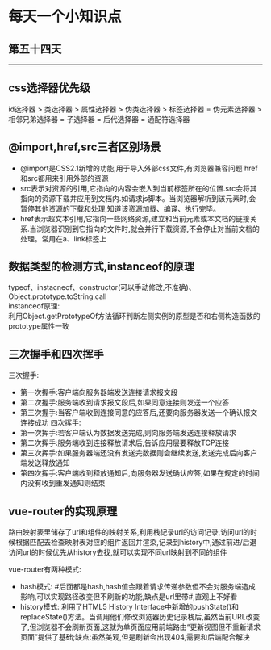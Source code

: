 # 每天一个小知识点
## 第五十四天 
---

## css选择器优先级
id选择器 > 类选择器 >  属性选择器 > 伪类选择器 > 标签选择器 = 伪元素选择器 > 相邻兄弟选择器 = 子选择器 = 后代选择器 = 通配符选择器
## @import,href,src三者区别场景
- @import是CSS2.1新增的功能,用于导入外部css文件,有浏览器兼容问题
href和src都用来引用外部的资源
- src表示对资源的引用,它指向的内容会嵌入到当前标签所在的位置.src会将其指向的资源下载并应用到文档内.如请求js脚本。当浏览器解析到该元素时,会暂停其他资源的下载和处理,知道该资源加载、编译、执行完毕。
- href表示超文本引用,它指向一些网络资源,建立和当前元素或本文档的链接关系.当浏览器识别到它指向的文件时,就会并行下载资源,不会停止对当前文档的处理。常用在a、link标签上
## 数据类型的检测方式,instanceof的原理
typeof、instacneof、constructor(可以手动修改,不准确)、Object.prototype.toString.call  
instanceof原理:    
利用Object.getPrototypeOf方法循环判断左侧实例的原型是否和右侧构造函数的prototype属性一致
## 三次握手和四次挥手
三次握手:
- 第一次握手:客户端向服务器端发送连接请求报文段
- 第二次握手:服务端收到请求报文段后,如果同意连接则发送一个应答
- 第三次握手:当客户端收到连接同意的应答后,还要向服务器发送一个确认报文连接成功
四次挥手:
- 第一次挥手:若客户端认为数据发送完成,则向服务端发送连接释放请求
- 第二次挥手:服务端收到连接释放请求后,告诉应用层要释放TCP连接
- 第三次挥手:如果服务器端还没有发送完数据则会继续发送,发送完成后向客户端发送释放通知
- 第四次挥手:客户端收到释放通知后,向服务器发送确认应答,如果在规定的时间内没有收到重发通知则结束
## vue-router的实现原理
路由映射表里储存了url和组件的映射关系,利用栈记录url的访问记录,访问url的时候根据匹配去检查映射表对应的组件返回并渲染,记录到history中,通过前进/后退访问url的时候优先从history去找,就可以实现不同url映射到不同的组件  

vue-router有两种模式:  
- hash模式: #后面都是hash,hash值会跟着请求传递参数但不会对服务端造成影响,可以实现路径改变但不刷新的功能,缺点是url里带#,直观上不好看
- history模式: 利用了HTML5 History Interface中新增的pushState()和replaceState()方法。当调用他们修改浏览器历史记录栈后,虽然当前URL改变了,但浏览器不会刷新页面,这就为单页面应用前端路由“更新视图但不重新请求页面”提供了基础;缺点:虽然美观,但是刷新会出现404,需要和后端配合解决
